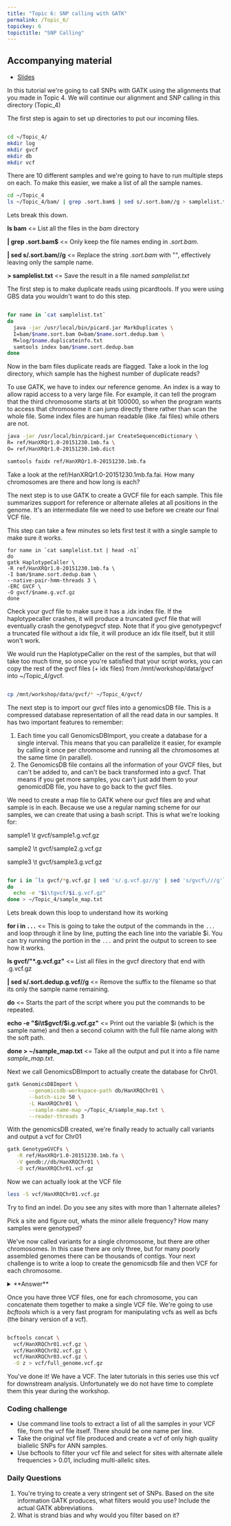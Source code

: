 ```yaml
---
title: "Topic 6: SNP calling with GATK"
permalink: /Topic_6/
topickey: 6
topictitle: "SNP Calling"
---
```


## Accompanying material
* [Slides](./Topic_6.pdf)

In this tutorial we're going to call SNPs with GATK using the alignments that you made in Topic 4. We will continue our alignment and SNP calling in this directory (Topic_4)

The first step is again to set up directories to put our incoming files.
```bash

cd ~/Topic_4/
mkdir log
mkdir gvcf
mkdir db
mkdir vcf
```

There are 10 different samples and we're going to have to run multiple steps on each. To make this easier, we make a list of all the sample names.
```bash
cd ~/Topic_4
ls ~/Topic_4/bam/ | grep .sort.bam$ | sed s/.sort.bam//g > samplelist.txt
```
Lets break this down. 

**ls bam** <= List all the files in the _bam_ directory

**\| grep .sort.bam$** <= Only keep the file names ending in _.sort.bam_.

**\| sed s/.sort.bam//g** <= Replace the string _.sort.bam_ with "", effectively leaving only the sample name.

**> samplelist.txt** <= Save the result in a file named _samplelist.txt_


The first step is to make duplicate reads using picardtools. If you were using GBS data you wouldn't want to do this step.

```bash

for name in `cat samplelist.txt` 
do
  java -jar /usr/local/bin/picard.jar MarkDuplicates \
  I=bam/$name.sort.bam O=bam/$name.sort.dedup.bam \
  M=log/$name.duplicateinfo.txt
  samtools index bam/$name.sort.dedup.bam
done 

```

Now in the bam files duplicate reads are flagged. Take a look in the log directory, which sample has the highest number of duplicate reads?


To use GATK, we have to index our reference genome. An index is a way to allow rapid access to a very large file. For example, it can tell the program that the third chromosome starts at bit 100000, so when the program wants to access that chromosome it can jump directly there rather than scan the whole file. Some index files are human readable (like .fai files) while others are not.
```bash
java -jar /usr/local/bin/picard.jar CreateSequenceDictionary \
R= ref/HanXRQr1.0-20151230.1mb.fa \
O= ref/HanXRQr1.0-20151230.1mb.dict

samtools faidx ref/HanXRQr1.0-20151230.1mb.fa
```
Take a look at the ref/HanXRQr1.0-20151230.1mb.fa.fai. How many chromosomes are there and how long is each? 

The next step is to use GATK to create a GVCF file for each sample. This file summarizes support for reference or alternate alleles at all positions in the genome. It's an intermediate file we need to use before we create our final VCF file.

This step can take a few minutes so lets first test it with a single sample to make sure it works.
```
for name in `cat samplelist.txt | head -n1` 
do 
gatk HaplotypeCaller \
-R ref/HanXRQr1.0-20151230.1mb.fa \
-I bam/$name.sort.dedup.bam \
--native-pair-hmm-threads 3 \
-ERC GVCF \
-O gvcf/$name.g.vcf.gz 
done
```
Check your gvcf file to make sure it has a .idx index file. If the haplotypecaller crashes, it will produce a truncated gvcf file that will eventually crash the genotypegvcf step. Note that if you give genotypegvcf a truncated file without a idx file, it will produce an idx file itself, but it still won't work.

We would run the HaplotypeCaller on the rest of the samples, but that will take too much time, so once you're satisfied that your script works, you can copy the rest of the gvcf files (+ idx files) from /mnt/workshop/data/gvcf into ~/Topic_4/gvcf.

```bash

cp /mnt/workshop/data/gvcf/* ~/Topic_4/gvcf/

```

The next step is to import our gvcf files into a genomicsDB file. This is a compressed database representation of all the read data in our samples. It has two important features to remember:

1. Each time you call GenomicsDBImport, you create a database for a single interval. This means that you can parallelize it easier, for example by calling it once per chromosome and running all the chromosomes at the same time (in parallel).
2. The GenomicsDB file contains all the information of your GVCF files, but can't be added to, and can't be back transformed into a gvcf. That means if you get more samples, you can't just add them to your genomicdDB file, you have to go back to the gvcf files.


We need to create a map file to GATK where our gvcf files are and what sample is in each. Because we use a regular naming scheme for our samples, we can create that using a bash script.
This is what we're looking for:

sample1 \t gvcf/sample1.g.vcf.gz

sample2 \t gvcf/sample2.g.vcf.gz

sample3 \t gvcf/sample3.g.vcf.gz

```bash

for i in `ls gvcf/*g.vcf.gz | sed 's/.g.vcf.gz//g' | sed 's/gvcf\///g'`
do
  echo -e "$i\tgvcf/$i.g.vcf.gz"
done > ~/Topic_4/sample_map.txt

```

Lets break down this loop to understand how its working 

**for i in `...`** <= This is going to take the output of the commands in the `...` and loop through it line by line, putting the each line into the variable $i. You can try running the portion in the `...` and print the output to screen to see how it works.

**ls gvcf/"*.g.vcf.gz"** <= List all files in the gvcf directory that end with .g.vcf.gz

**\| sed s/.sort.dedup.g.vcf//g** <= Remove the suffix to the filename so that its only the sample name remaining.

**do** <= Starts the part of the script where you put the commands to be repeated.

**echo -e "$i\t$gvcf/$i.g.vcf.gz"** <= Print out the variable $i (which is the sample name) and then a second column with the full file name along with the soft path.

**done > ~/sample_map.txt** <= Take all the output and put it into a file name _sample_map.txt_.


Next we call GenomicsDBImport to actually create the database for Chr01.
```bash
gatk GenomicsDBImport \
       --genomicsdb-workspace-path db/HanXRQChr01 \
       --batch-size 50 \
       -L HanXRQChr01 \
       --sample-name-map ~/Topic_4/sample_map.txt \
       --reader-threads 3
```

With the genomicsDB created, we're finally ready to actually call variants and output a vcf for Chr01
```bash
gatk GenotypeGVCFs \
   -R ref/HanXRQr1.0-20151230.1mb.fa \
   -V gendb://db/HanXRQChr01 \
   -O vcf/HanXRQChr01.vcf.gz
```
Now we can actually look at the VCF file

```bash
less -S vcf/HanXRQChr01.vcf.gz
```

Try to find an indel. Do you see any sites with more than 1 alternate alleles? 

Pick a site and figure out, whats the minor allele frequency? How many samples were genotyped? 

We've now called variants for a single chromosome, but there are other chromosomes. In this case there are only three, but for many poorly assembled genomes there can be thousands of contigs. Your next challenge is to write a loop to create the genomicsdb file and then VCF for each chromosome. 

<details>
<summary markdown="span">**Answer**
</summary>

```bash
grep \> ref/HanXRQr1.0-20151230.1mb.fa | sed 's/>//g' > Chr.names
for chr in `cat Chr.names | tail -n2`
do
gatk GenomicsDBImport \
       --genomicsdb-workspace-path db/$chr \
       --batch-size 50 \
       -L $chr \
       --sample-name-map ~/Topic_4/sample_map.txt \
       --reader-threads 3

#With the genomicsDB created, we're finally ready to actually call variants and output a vcf for Chr01

gatk GenotypeGVCFs \
   -R ref/HanXRQr1.0-20151230.1mb.fa \
   -V gendb://db/$chr \
   -O vcf/$chr.vcf.gz
done
```
</details>

Once you have three VCF files, one for each chromosome, you can concatenate them together to make a single VCF file. We're going to use _bcftools_ which is a very fast program for manipulating vcfs as well as bcfs (the binary version of a vcf).

```bash

bcftools concat \
  vcf/HanXRQChr01.vcf.gz \
  vcf/HanXRQChr02.vcf.gz \
  vcf/HanXRQChr03.vcf.gz \
  -O z > vcf/full_genome.vcf.gz

```
  
You've done it! We have a VCF. The later tutorials in this series use this vcf for downstream analysis. Unfortunately we do not have time to complete them this year during the workshop.

### Coding challenge
* Use command line tools to extract a list of all the samples in your VCF file, from the vcf file itself. There should be one name per line.
* Take the original vcf file produced and create a vcf of only high quality biallelic SNPs for ANN samples. 
* Use bcftools to filter your vcf file and select for sites with alternate allele frequencies > 0.01, including multi-allelic sites. 

### Daily Questions
1. You're trying to create a very stringent set of SNPs. Based on the site information GATK produces, what filters would you use? Include the actual GATK abbreviations.
2. What is strand bias and why would you filter based on it?


